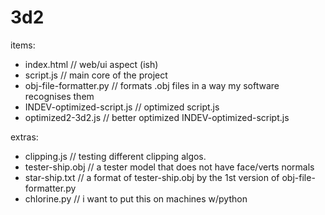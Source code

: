 # 3d2

items:

- index.html // web/ui aspect (ish)
- script.js // main core of the project
- obj-file-formatter.py // formats .obj files in a way my software recognises them
- INDEV-optimized-script.js // optimized script.js
- optimized2-3d2.js // better optimized INDEV-optimized-script.js

extras:

- clipping.js // testing different clipping algos.
- tester-ship.obj // a tester model that does not have face/verts normals
- star-ship.txt // a format of tester-ship.obj by the 1st version of obj-file-formatter.py
- chlorine.py // i want to put this on machines w/python
